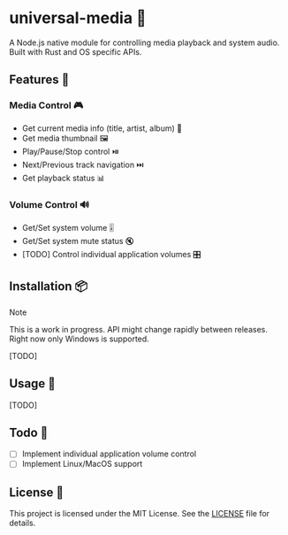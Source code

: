# universal-media 🎵

A Node.js native module for controlling media playback and system audio. Built with Rust and OS specific APIs.

## Features 🚀

### Media Control 🎮

- Get current media info (title, artist, album) 📝
- Get media thumbnail 🖼️
- Play/Pause/Stop control ⏯️
- Next/Previous track navigation ⏭️
- Get playback status 📊

### Volume Control 🔊

- Get/Set system volume 🎚️
- Get/Set system mute status 🔇
- [TODO] Control individual application volumes 🎛️

## Installation 📦

> [!NOTE]
> This is a work in progress. API might change rapidly between releases.
> Right now only Windows is supported.

[TODO]

## Usage 📖

[TODO]

## Todo 📝

- [ ] Implement individual application volume control
- [ ] Implement Linux/MacOS support

## License 📄

This project is licensed under the MIT License. See the [LICENSE](LICENSE) file for details.
